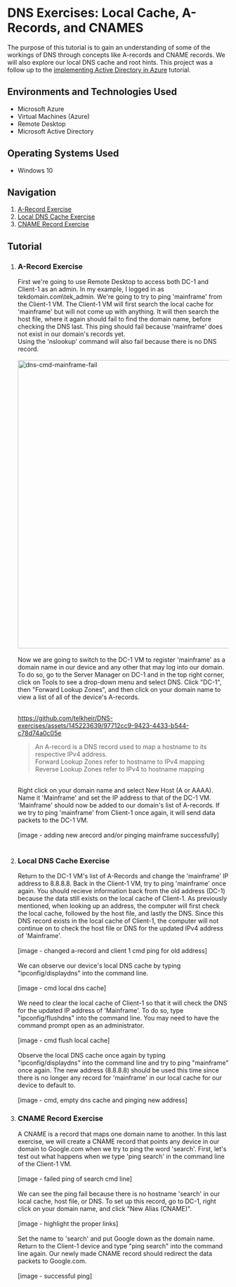<h1>DNS Exercises: Local Cache, A-Records, and CNAMES</h1>

The purpose of this tutorial is to gain an understanding of some of the workings of DNS through concepts like A-records and CNAME records. We will also explore our local DNS cache and root hints. This project was a follow up to the <a href = "https://github.com/telkheir/implementing-active-directory">implementing Active Directory in Azure</a> tutorial.


<h2>Environments and Technologies Used</h2>
    <ul>
      <li>Microsoft Azure</li>
      <li>Virtual Machines (Azure)</li>
      <li>Remote Desktop</li>
      <li>Microsoft Active Directory</li>
    </ul>

<h2>Operating Systems Used</h2>
    <ul>
      <li>Windows 10</li>
    </ul>

<h2>Navigation</h2>
    <ol>
      <li><a href = "#step_1">A-Record Exercise</a></li>
      <li><a href = "#step_2">Local DNS Cache Exercise</a></li>
      <li><a href = "#step_3">CNAME Record Exercise</a></li>
    </ol>

<h2>Tutorial</h2>
    <ol>
      <li><h3 id = "step_1">A-Record Exercise</h3>
          First we're going to use Remote Desktop to access both DC-1 and Client-1 as an admin. In my example, I logged in as tekdomain.com\tek_admin. We're going to try to ping 'mainframe' from the Client-1 VM. The Client-1 VM will first search the local cache for 'mainframe' but will not come up with anything. It will then search the host file, where it again should fail to find the domain name, before checking the DNS last. This ping should fail because 'mainframe' does not exist in our domain's records yet.
          <br>
          Using the 'nslookup' command will also fail because there is no DNS record.
          <br><br>
          <img width="656" alt="dns-cmd-mainframe-fail" src="https://github.com/telkheir/DNS-exercises/assets/145223639/228328ce-5b40-4454-a58f-e8a94c639e5f">
          <br><br>
          Now we are going to switch to the DC-1 VM to register 'mainframe' as a domain name in our device and any other that may log into our domain. To do so, go to the Server Manager on DC-1 and in the top right corner, click on Tools to see a drop-down menu and select DNS. Click "DC-1", then "Forward Lookup Zones", and then click on your domain name to view a list of all of the device's A-records.
      <br><br>
          
https://github.com/telkheir/DNS-exercises/assets/145223639/97712cc9-9423-4433-b544-c78d74a0c05e     

<blockquote>
           An A-record is a DNS record used to map a hostname to its respective IPv4 address.<br>
          Forward Lookup Zones refer to hostname to IPv4 mapping<br>
          Reverse Lookup Zones refer to IPv4 to hostname mapping
      </blockquote>
      <br>
      Right click on your domain name and select New Host (A or AAAA). Name it 'Mainframe' and set the IP address to that of the DC-1 VM. 'Mainframe' should now be added to our domain's list of A-records. If we try to ping 'mainframe' from Client-1 once again, it will send data packets to the DC-1 VM.
          <br><br>
          [image - adding new arecord and/or pinging mainframe successfully]
          <br><br>
      </li>
      <li><h3 id = "step_2">Local DNS Cache Exercise</h3>
          Return to the DC-1 VM's list of A-Records and change the 'mainframe' IP address to 8.8.8.8. Back in the Client-1 VM, try to ping 'mainframe' once again. You should recieve information back from the old address (DC-1) because the data still exists on the local cache of Client-1. As previously mentioned, when looking up an address, the computer will first check the local cache, followed by the host file, and lastly the DNS. Since this DNS record exists in the local cache of Client-1, the computer will not continue on to check the host file or DNS for the updated IPv4 address of 'Mainframe'.
          <br><br>
          [image - changed a-record and client 1 cmd ping for old address]
          <br><br>
          We can observe our device's local DNS cache by typing "ipconfig/displaydns" into the command line.
          <br><br>
          [image - cmd local dns cache]
          <br><br>
          We need to clear the local cache of Client-1 so that it will check the DNS for the updated IP address of 'Mainframe'. To do so, type "ipconfig/flushdns" into the command line. You may need to have the command prompt open as an administrator.
          <br><br>
          [image - cmd flush local cache]
          <br><br>
          Observe the local DNS cache once again by typing "ipconfig/displaydns" into the command line and try to ping "mainframe" once again. The new address (8.8.8.8) should be used this time since there is no longer any record for 'mainframe' in our local cache for our device to default to.
          <br><br>
          [image - cmd, empty dns cache and pinging new address]
      </li>
      <li><h3 id = "step_3">CNAME Record Exercise</h3>
          A CNAME is a record that maps one domain name to another. In this last exercise, we will create a CNAME record that points any device in our domain to Google.com when we try to ping the word 'search'. First, let's test out what happens when we type 'ping search' in the command line of the Client-1 VM.
          <br><br>
          [image - failed ping of search cmd line]
          <br><br>
          We can see the ping fail because there is no hostname 'search' in our local cache, host file, or DNS. To set up this record, go to DC-1, right click on your domain name, and click "New Alias (CNAME)".
          <br><br>
          [image - highlight the proper links]
          <br><br>
          Set the name to 'search' and put Google down as the domain name. Return to the Client-1 device and type "ping search" into the command line again. Our newly made CNAME record should redirect the data packets to Google.com.
          <br><br>
          [image - successful ping]
      </li>
    </ol>
